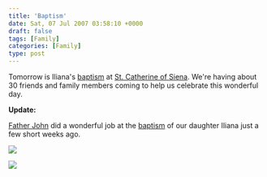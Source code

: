 ```yaml
---
title: 'Baptism'
date: Sat, 07 Jul 2007 03:58:10 +0000
draft: false
tags: [Family]
categories: [Family]
type: post
---
```


Tomorrow is Iliana's [baptism](http://en.wikipedia.org/wiki/Baptism) at [St. Catherine of Siena](http://www.stcathsiena.org/). We're having about 30 friends and family members coming to help us celebrate this wonderful day.

**Update:**

[Father John](http://www.stcathsiena.org/images/Fr%20John.jpg) did a wonderful job at the [baptism](http://zeusville.wordpress.com/2007/07/06/baptism/) of our daughter Iliana just a few short weeks ago.

![](http://familiarodriguez.smugmug.com/photos/174376045-S.jpg)

![](http://familiarodriguez.smugmug.com/photos/174158417-S.jpg)